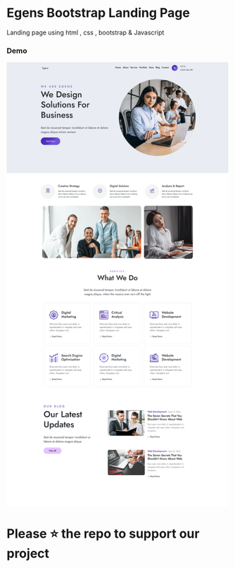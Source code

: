 # Egens Bootstrap Landing Page
Landing page using html , css , bootstrap &amp; Javascript 

### Demo
![project demo](screenshot.png)



# Please ⭐ the repo to support our project
